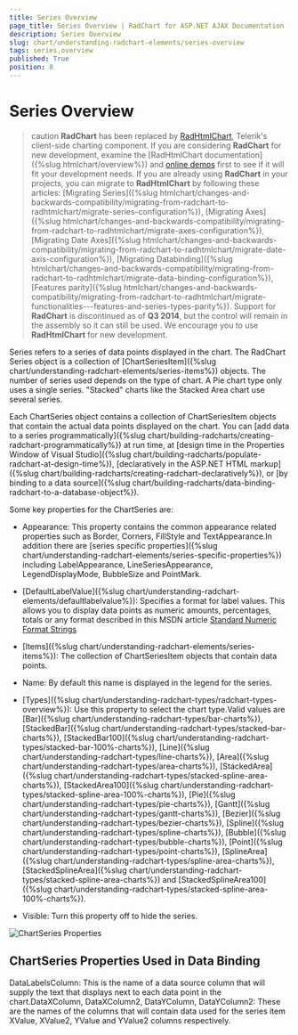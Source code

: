 ```yaml
---
title: Series Overview
page_title: Series Overview | RadChart for ASP.NET AJAX Documentation
description: Series Overview
slug: chart/understanding-radchart-elements/series-overview
tags: series,overview
published: True
position: 8
---
```


# Series Overview

>caution  **RadChart** has been replaced by [RadHtmlChart](https://www.telerik.com/products/aspnet-ajax/html-chart.aspx), Telerik's client-side charting component. If you are considering **RadChart** for new development, examine the [RadHtmlChart documentation]({%slug htmlchart/overview%}) and [online demos](https://demos.telerik.com/aspnet-ajax/htmlchart/examples/overview/defaultcs.aspx) first to see if it will fit your development needs. If you are already using **RadChart** in your projects, you can migrate to **RadHtmlChart** by following these articles: [Migrating Series]({%slug htmlchart/changes-and-backwards-compatibility/migrating-from-radchart-to-radhtmlchart/migrate-series-configuration%}), [Migrating Axes]({%slug htmlchart/changes-and-backwards-compatibility/migrating-from-radchart-to-radhtmlchart/migrate-axes-configuration%}), [Migrating Date Axes]({%slug htmlchart/changes-and-backwards-compatibility/migrating-from-radchart-to-radhtmlchart/migrate-date-axis-configuration%}), [Migrating Databinding]({%slug htmlchart/changes-and-backwards-compatibility/migrating-from-radchart-to-radhtmlchart/migrate-data-binding-configuration%}), [Features parity]({%slug htmlchart/changes-and-backwards-compatibility/migrating-from-radchart-to-radhtmlchart/migrate-functionalities---features-and-series-types-parity%}). Support for **RadChart** is discontinued as of **Q3 2014**, but the control will remain in the assembly so it can still be used. We encourage you to use **RadHtmlChart** for new development.

Series refers to a series of data points displayed in the chart. The RadChart Series object is a collection of [ChartSeriesItem]({%slug chart/understanding-radchart-elements/series-items%}) objects. The number of series used depends on the type of chart. A Pie chart type only uses a single series. "Stacked" charts like the Stacked Area chart use several series.

Each ChartSeries object contains a collection of ChartSeriesItem objects that contain the actual data points displayed on the chart. You can [add data to a series programmatically]({%slug chart/building-radcharts/creating-radchart-programmatically%}) at run time, at [design time in the Properties Window of Visual Studio]({%slug chart/building-radcharts/populate-radchart-at-design-time%}), [declaratively in the ASP.NET HTML markup]({%slug chart/building-radcharts/creating-radchart-declaratively%}), or [by binding to a data source]({%slug chart/building-radcharts/data-binding-radchart-to-a-database-object%}).

Some key properties for the ChartSeries are:

* Appearance: This property contains the common appearance related properties such as Border, Corners, FillStyle and TextAppearance.In addition there are [series specific properties]({%slug chart/understanding-radchart-elements/series-specific-properties%}) including LabelAppearance, LineSeriesAppearance, LegendDisplayMode, BubbleSize and PointMark.

* [DefaultLabelValue]({%slug chart/understanding-radchart-elements/defaultlabelvalue%}): Specifies a format for label values. This allows you to display data points as numeric amounts, percentages, totals or any format described in this MSDN article [Standard Numeric Format Strings](https://msdn2.microsoft.com/en-us/library/dwhawy9k.aspx)

* [Items]({%slug chart/understanding-radchart-elements/series-items%}): The collection of ChartSeriesItem objects that contain data points.

* Name: By default this name is displayed in the legend for the series.

* [Types]({%slug chart/understanding-radchart-types/radchart-types-overview%}): Use this property to select the chart type.Valid values are [Bar]({%slug chart/understanding-radchart-types/bar-charts%}), [StackedBar]({%slug chart/understanding-radchart-types/stacked-bar-charts%}), [StackedBar100]({%slug chart/understanding-radchart-types/stacked-bar-100%-charts%}), [Line]({%slug chart/understanding-radchart-types/line-charts%}), [Area]({%slug chart/understanding-radchart-types/area-charts%}), [StackedArea]({%slug chart/understanding-radchart-types/stacked-spline-area-charts%}), [StackedArea100]({%slug chart/understanding-radchart-types/stacked-spline-area-100%-charts%}), [Pie]({%slug chart/understanding-radchart-types/pie-charts%}), [Gantt]({%slug chart/understanding-radchart-types/gantt-charts%}), [Bezier]({%slug chart/understanding-radchart-types/bezier-charts%}), [Spline]({%slug chart/understanding-radchart-types/spline-charts%}), [Bubble]({%slug chart/understanding-radchart-types/bubble-charts%}), [Point]({%slug chart/understanding-radchart-types/point-charts%}), [SplineArea]({%slug chart/understanding-radchart-types/spline-area-charts%}), [StackedSplineArea]({%slug chart/understanding-radchart-types/stacked-spline-area-charts%}) and [StackedSplineArea100]({%slug chart/understanding-radchart-types/stacked-spline-area-100%-charts%}).

* Visible: Turn this property off to hide the series.

![ChartSeries Properties](images/radchart-understandingelements017.png)

## ChartSeries Properties Used in Data Binding

DataLabelsColumn: This is the name of a data source column that will supply the text that displays next to each data point in the chart.DataXColumn, DataXColumn2, DataYColumn, DataYColumn2: These are the names of the columns that will contain data used for the series item XValue, XValue2, YValue and YValue2 columns respectively.
